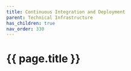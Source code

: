 ```yaml
---
title: Continuous Integration and Deployment
parent: Technical Infrastructure
has_children: true
nav_order: 330
---
```


# {{ page.title }}
